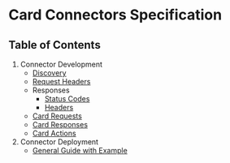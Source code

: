 # Card Connectors Specification

## Table of Contents

1. Connector Development
    * [Discovery](https://github.com/vmwaresamples/card-connectors-guide/wiki/Discovery)
    * [Request Headers](https://github.com/vmwaresamples/card-connectors-guide/wiki/Request-headers) 
    * Responses
      * [Status Codes](https://github.com/vmwaresamples/card-connectors-guide/wiki/Responses#status-codes)
      * [Headers](https://github.com/vmwaresamples/card-connectors-guide/wiki/Responses#headers)
    * [Card Requests](https://github.com/vmwaresamples/card-connectors-guide/wiki/Card-Requests)
    * [Card Responses](https://github.com/vmwaresamples/card-connectors-guide/wiki/Card-Responses)
    * [Card Actions](https://github.com/vmwaresamples/card-connectors-guide/wiki/Card-Actions)
2. Connector Deployment
    * [General Guide with Example](https://github.com/jonathanrfisher1/card-connectors-guide/wiki/Connector-Deployment)
